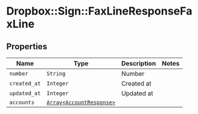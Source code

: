 # Dropbox::Sign::FaxLineResponseFaxLine



## Properties

| Name | Type | Description | Notes |
| ---- | ---- | ----------- | ----- |
| `number` | ```String``` |  Number  |  |
| `created_at` | ```Integer``` |  Created at  |  |
| `updated_at` | ```Integer``` |  Updated at  |  |
| `accounts` | [```Array<AccountResponse>```](AccountResponse.md) |    |  |

